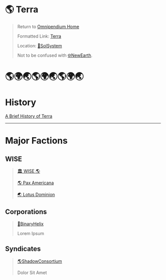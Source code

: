 # 🌎 Terra

> Return to [Omnipendium Home](index.md)
>
> Formatted Link: [Terra](🌎Terra.md)
>
> Location: [🌌SolSystem](🌌SolSystem.md)
>
> Not to be confused with [🌐NewEarth](🌐NewEarth.md).


# 🌎🌍🌏🌎🌍🌏🌎🌍🌏

# History
[A Brief History of Terra](🌎Terra-ABriefHistory.md)

---

# Major Factions
## WISE
> [🏛 WISE 🌎](🏛WISE🌎.md)
> 
> [🌎 Pax Americana](🌎PaxAmericana.md)
> 
> [🌏 Lotus Dominion](🌏LotusDominion.md)

## Corporations
> [💼BinaryHelix](💼BinaryHelix.md)
>
> Lorem Ipsum

## Syndicates
> [🌎ShadowConsortium](🌎ShadowConsortium.md)
>
> Dolor Sit Amet